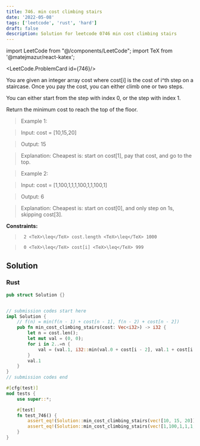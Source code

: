 ```yaml
---
title: 746. min cost climbing stairs
date: '2022-05-08'
tags: ['leetcode', 'rust', 'hard']
draft: false
description: Solution for leetcode 0746 min cost climbing stairs
---
```

import LeetCode from "@/components/LeetCode";
import TeX from '@matejmazur/react-katex';

<LeetCode.ProblemCard id={746}/>
 

  You are given an integer array cost where cost[i] is the cost of i^th step on a staircase. Once you pay the cost, you can either climb one or two steps.

  You can either start from the step with index 0, or the step with index 1.

  Return the minimum cost to reach the top of the floor.

   

 >   Example 1:

  

 >   Input: cost <TeX>=</TeX> [10,15,20]

 >   Output: 15

 >   Explanation: Cheapest is: start on cost[1], pay that cost, and go to the top.

  

 >   Example 2:

  

 >   Input: cost <TeX>=</TeX> [1,100,1,1,1,100,1,1,100,1]

 >   Output: 6

 >   Explanation: Cheapest is: start on cost[0], and only step on 1s, skipping cost[3].

  

   

  **Constraints:**

  

 >   	2 <TeX>\leq</TeX> cost.length <TeX>\leq</TeX> 1000

 >   	0 <TeX>\leq</TeX> cost[i] <TeX>\leq</TeX> 999


## Solution
### Rust
```rust
pub struct Solution {}


// submission codes start here
impl Solution {
    // f(n) = min(f(n - 1) + cost[n - 1], f(n - 2) + cost[n - 2])
    pub fn min_cost_climbing_stairs(cost: Vec<i32>) -> i32 {
        let n = cost.len();
        let mut val = (0, 0);
        for i in 2..=n {
            val = (val.1, i32::min(val.0 + cost[i - 2], val.1 + cost[i - 1]));
        }
        val.1
    }
}
// submission codes end

#[cfg(test)]
mod tests {
    use super::*;

    #[test]
    fn test_746() {
        assert_eq!(Solution::min_cost_climbing_stairs(vec![10, 15, 20]), 15);
        assert_eq!(Solution::min_cost_climbing_stairs(vec![1,100,1,1,1,100,1,1,100,1]), 6);
    }
}

```

